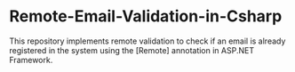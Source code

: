 # Remote-Email-Validation-in-Csharp
This repository implements remote validation to check if an email is already registered in the system using the [Remote] annotation in ASP.NET Framework. 
